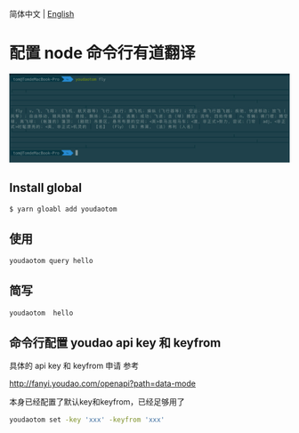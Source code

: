 简体中文 | [English](./README.md)

# 配置 node 命令行有道翻译



![](https://github.com/tomatobybike/Tomato-Drawing/blob/main/youdaotom.jpg?raw=true)

## Install global

```
$ yarn gloabl add youdaotom

```

## 使用

```sh
youdaotom query hello
```

## 简写

```sh
youdaotom  hello
```

## 命令行配置 youdao api key 和 keyfrom

具体的 api key 和 keyfrom 申请 参考

http://fanyi.youdao.com/openapi?path=data-mode

本身已经配置了默认key和keyfrom，已经足够用了

```sh
youdaotom set -key 'xxx' -keyfrom 'xxx'
```

